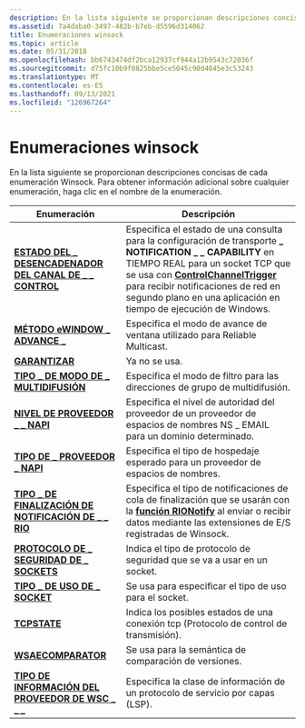 ```yaml
---
description: En la lista siguiente se proporcionan descripciones concisas de cada enumeración Winsock. Para obtener información adicional sobre cualquier enumeración, haga clic en el nombre de la enumeración.
ms.assetid: 7a4daba0-3497-482b-b7eb-d5596d314062
title: Enumeraciones winsock
ms.topic: article
ms.date: 05/31/2018
ms.openlocfilehash: bb6743474df2bca12937cf944a12b9543c72036f
ms.sourcegitcommit: d75fc10b9f0825bbe5ce5045c90d4045e3c53243
ms.translationtype: MT
ms.contentlocale: es-ES
ms.lasthandoff: 09/13/2021
ms.locfileid: "126967264"
---
```

# <a name="winsock-enumerations"></a>Enumeraciones winsock

En la lista siguiente se proporcionan descripciones concisas de cada enumeración Winsock. Para obtener información adicional sobre cualquier enumeración, haga clic en el nombre de la enumeración.

| Enumeración | Descripción |
|-|-|
| [**ESTADO DEL \_ DESENCADENADOR DEL CANAL DE \_ \_ CONTROL**](/windows/win32/api/mstcpip/ne-mstcpip-control_channel_trigger_status) | Especifica el estado de una consulta para la configuración de transporte **\_ NOTIFICATION \_ \_ CAPABILITY** en TIEMPO REAL para un socket TCP que se usa con [**ControlChannelTrigger**](/uwp/api/Windows.Networking.Sockets.ControlChannelTrigger) para recibir notificaciones de red en segundo plano en una aplicación en tiempo de ejecución de Windows. |
| [**MÉTODO eWINDOW \_ ADVANCE \_**](/windows/win32/api/wsrm/ne-wsrm-ewindow_advance_method) | Especifica el modo de avance de ventana utilizado para Reliable Multicast. |
| [**GARANTIZAR**](./guarantee-2.md) | Ya no se usa. |
| [**TIPO \_ DE MODO DE \_ MULTIDIFUSIÓN**](/windows/win32/api/ws2ipdef/ne-ws2ipdef-multicast_mode_type) | Especifica el modo de filtro para las direcciones de grupo de multidifusión. |
| [**NIVEL DE PROVEEDOR \_ \_ NAPI**](/windows/win32/api/nsemail/ne-nsemail-napi_provider_level) | Especifica el nivel de autoridad del proveedor de un proveedor de espacios de nombres NS \_ EMAIL para un dominio determinado. |
| [**TIPO DE \_ PROVEEDOR \_ NAPI**](/windows/win32/api/nsemail/ne-nsemail-napi_provider_type) | Especifica el tipo de hospedaje esperado para un proveedor de espacios de nombres. |
| [**TIPO \_ DE FINALIZACIÓN DE NOTIFICACIÓN DE \_ \_ RIO**](/windows/win32/api/mswsock/ne-mswsock-rio_notification_completion_type) | Especifica el tipo de notificaciones de cola de finalización que se usarán con la [**función RIONotify**](/windows/win32/api/mswsock/nc-mswsock-lpfn_rionotify) al enviar o recibir datos mediante las extensiones de E/S registradas de Winsock. |
| [**PROTOCOLO DE \_ SEGURIDAD DE \_ SOCKETS**](/windows/win32/api/mstcpip/ne-mstcpip-socket_security_protocol) | Indica el tipo de protocolo de seguridad que se va a usar en un socket. |
| [**TIPO \_ DE USO DE \_ SOCKET**](/windows/win32/api/Mstcpip/ne-mstcpip-socket_usage_type) | Se usa para especificar el tipo de uso para el socket. |
| [**TCPSTATE**](/windows/win32/api/mstcpip/ne-mstcpip-tcpstate) | Indica los posibles estados de una conexión tcp (Protocolo de control de transmisión). |
| [**WSAECOMPARATOR**](/windows/win32/api/Winsock2/ne-winsock2-wsaecomparator) | Se usa para la semántica de comparación de versiones. |
| [**TIPO DE INFORMACIÓN DEL PROVEEDOR DE WSC \_ \_ \_**](/windows/win32/api/ws2spi/ne-ws2spi-wsc_provider_info_type) | Especifica la clase de información de un protocolo de servicio por capas (LSP). |
